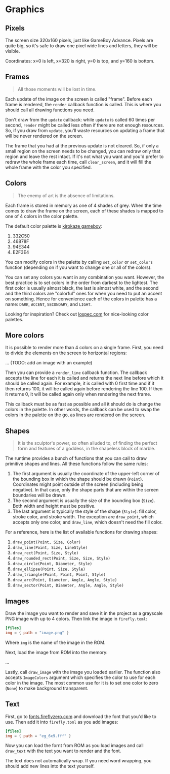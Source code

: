 # Graphics

## Pixels

The screen size 320x160 pixels, just like GameBoy Advance. Pixels are quite big, so it's safe to draw one pixel wide lines and letters, they will be visible.

Coordinates: x=0 is left, x=320 is right, y=0 is top, and y=160 is bottom.

## Frames

> All those moments will be lost in time.

Each update of the image on the screen is called "frame". Before each frame is rendered, the `render` callback function is called. This is where you should call all drawing functions you need.

Don't draw from the `update` callback: while `update` is called 60 times per second, `render` might be called less often if there are not enough resources. So, if you draw from `update`, you'll waste resources on updating a frame that will be never rendered on the screen.

The frame that you had at the previous update is not cleared. So, if only a small region on the screen needs to be changed, you can redraw only that region and leave the rest intact. If it's not what you want and you'd prefer to redraw the whole frame each time, call `clear_screen`, and it will fill the whole frame with the color you specified.

## Colors

> The enemy of art is the absence of limitations.

Each frame is stored in memory as one of 4 shades of grey. When the time comes to draw the frame on the screen, each of these shades is mapped to one of 4 colors in the color palette.

The default color palette is [kirokaze gameboy](https://lospec.com/palette-list/kirokaze-gameboy):

1. 332C50
1. 46878F
1. 94E344
1. E2F3E4

You can modify colors in the palette by calling `set_color` or `set_colors` function (depending on if you want to change one or all of the colors).

You can set any colors you want in any combination you want. However, the best practice is to set colors in the order from darkest to the lightest. The first color is usually almost black, the last is almost white, and the second and the third colors are "colorful" ones for when you need to put an accent on something. Hence for convenience each of the colors in palette has a name: `DARK`, `ACCENT`, `SECONDARY`, and `LIGHT`.

Looking for inspiration? Check out [lospec.com](https://lospec.com/palette-list/) for nice-looking color palettes.

## More colors

It is possible to render more than 4 colors on a single frame. First, you need to divide the elements on the screen to horizontal regions:

... (TODO: add an image with an example)

Then you can provide a `render_line` callback function. The callback accepts the line for each it is called and returns the next line before which it should be called again. For example, it is called with 0 first time and if it then returns 100, it will be called again before rendering the line 100. If then it returns 0, it will be called again only when rendering the next frame.

This callback must be as fast as possible and all it should do is change the colors in the palette. In other words, the callback can be used to swap the colors in the palette on the go, as lines are rendered on the screen.

## Shapes

> It is the sculptor's power, so often alluded to, of finding the perfect form and features of a goddess, in the shapeless block of marble.

The runtime provides a bunch of functions that you can call to draw primitive shapes and lines. All these functions follow the same rules:

1. The first argument is usually the coordinate of the upper-left corner of the bounding box in which the shape should be drawn (`Point`). Coordinates might point outside of the screen (including being negative). In that case, only the shape parts that are within the screen boundaries will be drawn.
1. The second argument is usually the size of the bounding box (`Size`). Both width and height must be positive.
1. The last argument is typically the style of the shape (`Style`): fill color, stroke color, and stroke width. The exception are `draw_point`, which accepts only one color, and `draw_line`, which doesn't need the fill color.

For a reference, here is the list of available functions for drawing shapes:

1. `draw_point(Point, Size, Color)`
1. `draw_line(Point, Size, LineStyle)`
1. `draw_rect(Point, Size, Style)`
1. `draw_rounded_rect(Point, Size, Size, Style)`
1. `draw_circle(Point, Diameter, Style)`
1. `draw_ellipse(Point, Size, Style)`
1. `draw_triangle(Point, Point, Point, Style)`
1. `draw_arc(Point, Diameter, Angle, Angle, Style)`
1. `draw_sector(Point, Diameter, Angle, Angle, Style)`

## Images

Draw the image you want to render and save it in the project as a grayscale PNG image with up to 4 colors. Then link the image in `firefly.toml`:

```toml
[files]
img = { path = "image.png" }
```

Where `img` is the name of the image in the ROM.

Next, load the image from ROM into the memory:

...

Lastly, call `draw_image` with the image you loaded earlier. The function also accepts `ImageColors` argument which specifies the color to use for each color in the image. The most common use for it is to set one color to zero (`None`) to make background transparent.

## Text

First, go to [fonts.fireflyzero.com](https://fonts.fireflyzero.com/) and download the font that you'd like to use. Then add it into `firefly.toml` as you add images:

```toml
[files]
img = { path = "eg_6x9.fff" }
```

Now you can load the fornt from ROM as you load images and call `draw_text` with the text you want to render and the font.

The text does not automatically wrap. If you need word wrapping, you should add new lines into the text yourself.
